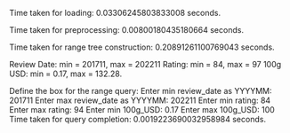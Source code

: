 
Time taken for loading: 0.03306245803833008 seconds.

Time taken for preprocessing: 0.00800180435180664 seconds.

Time taken for range tree construction: 0.20891261100769043 seconds.

Review Date: min = 201711, max = 202211
Rating: min = 84, max = 97
100g USD: min = 0.17, max = 132.28.

Define the box for the range query:
Enter min review_date as YYYYMM:  201711
Enter max review_date as YYYYMM:  202211
Enter min rating:  84
Enter max rating:  94
Enter min 100g_USD:  0.17
Enter max 100g_USD:  100
Time taken for query completion: 0.0019223690032958984 seconds.
